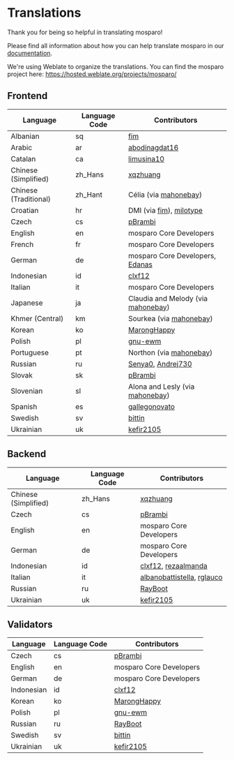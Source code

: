 # Translations

Thank you for being so helpful in translating mosparo!

Please find all information about how you can help translate mosparo in our [documentation](https://documentation.mosparo.io/docs/translating).

We're using Weblate to organize the translations. You can find the mosparo project here: https://hosted.weblate.org/projects/mosparo/

## Frontend

| Language              | Language Code | Contributors                                                                                                 |
|-----------------------|---------------|--------------------------------------------------------------------------------------------------------------|
| Albanian              | sq            | [fim](https://hosted.weblate.org/user/fim/)                                                                  |
| Arabic                | ar            | [abodinagdat16](https://hosted.weblate.org/user/abodinagdat16/)                                              |
| Catalan               | ca            | [limusina10](https://hosted.weblate.org/user/limusina10/)                                                    |
| Chinese (Simplified)  | zh_Hans       | [xqzhuang](https://hosted.weblate.org/user/xqzhuang/)                                                        |
| Chinese (Traditional) | zh_Hant       | Célia (via [mahonebay](https://hosted.weblate.org/user/mahonebay))                                           |
| Croatian              | hr            | DMI (via [fim](https://hosted.weblate.org/user/fim/)), [milotype](https://hosted.weblate.org/user/milotype/) |
| Czech                 | cs            | [pBrambi](https://hosted.weblate.org/user/pBrambi/)                                                          |
| English               | en            | mosparo Core Developers                                                                                      |
| French                | fr            | mosparo Core Developers                                                                                      |
| German                | de            | mosparo Core Developers, [Edanas](https://hosted.weblate.org/user/Edanas/)                                   |
| Indonesian            | id            | [clxf12](https://hosted.weblate.org/user/clxf12/)                                                            |
| Italian               | it            | mosparo Core Developers                                                                                      |
| Japanese              | ja            | Claudia and Melody (via [mahonebay](https://hosted.weblate.org/user/mahonebay/))                             |
| Khmer (Central)       | km            | Sourkea (via [mahonebay](https://hosted.weblate.org/user/mahonebay/))                                        |
| Korean                | ko            | [MarongHappy](https://hosted.weblate.org/user/MarongHappy/)                                                  |
| Polish                | pl            | [gnu-ewm](https://hosted.weblate.org/user/gnu-ewm/)                                                          |
| Portuguese            | pt            | Northon (via [mahonebay](https://hosted.weblate.org/user/mahonebay/))                                        |
| Russian               | ru            | [Senya0](https://hosted.weblate.org/user/Senya0/), [Andrej730](https://hosted.weblate.org/user/Andrej730/)   |
| Slovak                | sk            | [pBrambi](https://hosted.weblate.org/user/pBrambi/)                                                          |
| Slovenian             | sl            | Alona and Lesly (via [mahonebay](https://hosted.weblate.org/user/mahonebay/))                                |
| Spanish               | es            | [gallegonovato](https://hosted.weblate.org/user/gallegonovato/)                                              |
| Swedish               | sv            | [bittin](https://hosted.weblate.org/user/bittin/)                                                            |
| Ukrainian             | uk            | [kefir2105](https://hosted.weblate.org/user/kefir2105/)                                                      |

## Backend
| Language             | Language Code | Contributors                                                                                                                  |
|----------------------|---------------|-------------------------------------------------------------------------------------------------------------------------------|
| Chinese (Simplified) | zh_Hans       | [xqzhuang](https://hosted.weblate.org/user/xqzhuang/)                                                                         |
| Czech                | cs            | [pBrambi](https://hosted.weblate.org/user/pBrambi/)                                                                           |
| English              | en            | mosparo Core Developers                                                                                                       |
| German               | de            | mosparo Core Developers                                                                                                       |
| Indonesian           | id            | [clxf12](https://hosted.weblate.org/user/clxf12/), [rezaalmanda](https://hosted.weblate.org/user/rezaalmanda/)                |
| Italian              | it            | [albanobattistella](https://hosted.weblate.org/user/albanobattistella/), [rglauco](https://hosted.weblate.org/user/rglauco/)  |
| Russian              | ru            | [RayBoot](https://hosted.weblate.org/user/RayBoot/)                                                                           |
| Ukrainian            | uk            | [kefir2105](https://hosted.weblate.org/user/kefir2105/)                                                                       |

## Validators
| Language   | Language Code | Contributors                                                |
|------------|---------------|-------------------------------------------------------------|
| Czech      | cs            | [pBrambi](https://hosted.weblate.org/user/pBrambi/)         |
| English    | en            | mosparo Core Developers                                     |
| German     | de            | mosparo Core Developers                                     |
| Indonesian | id            | [clxf12](https://hosted.weblate.org/user/clxf12/)           |
| Korean     | ko            | [MarongHappy](https://hosted.weblate.org/user/MarongHappy/) |
| Polish     | pl            | [gnu-ewm](https://hosted.weblate.org/user/gnu-ewm/)         |
| Russian    | ru            | [RayBoot](https://hosted.weblate.org/user/RayBoot/)         |
| Swedish    | sv            | [bittin](https://hosted.weblate.org/user/bittin/)           |
| Ukrainian  | uk            | [kefir2105](https://hosted.weblate.org/user/kefir2105/)     |